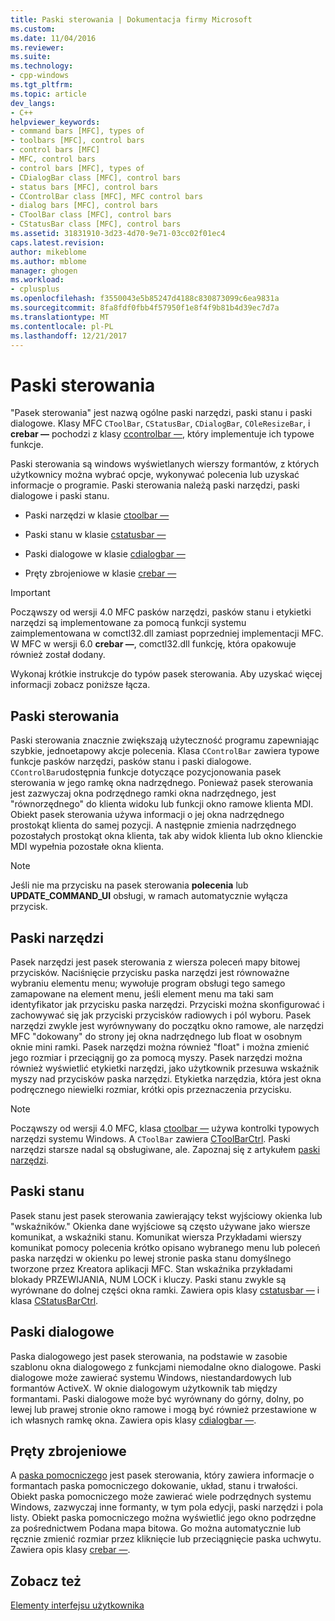 ```yaml
---
title: Paski sterowania | Dokumentacja firmy Microsoft
ms.custom: 
ms.date: 11/04/2016
ms.reviewer: 
ms.suite: 
ms.technology:
- cpp-windows
ms.tgt_pltfrm: 
ms.topic: article
dev_langs:
- C++
helpviewer_keywords:
- command bars [MFC], types of
- toolbars [MFC], control bars
- control bars [MFC]
- MFC, control bars
- control bars [MFC], types of
- CDialogBar class [MFC], control bars
- status bars [MFC], control bars
- CControlBar class [MFC], MFC control bars
- dialog bars [MFC], control bars
- CToolBar class [MFC], control bars
- CStatusBar class [MFC], control bars
ms.assetid: 31831910-3d23-4d70-9e71-03cc02f01ec4
caps.latest.revision: 
author: mikeblome
ms.author: mblome
manager: ghogen
ms.workload:
- cplusplus
ms.openlocfilehash: f3550043e5b85247d4188c830873099c6ea9831a
ms.sourcegitcommit: 8fa8fdf0fbb4f57950f1e8f4f9b81b4d39ec7d7a
ms.translationtype: MT
ms.contentlocale: pl-PL
ms.lasthandoff: 12/21/2017
---
```

# <a name="control-bars"></a>Paski sterowania
"Pasek sterowania" jest nazwą ogólne paski narzędzi, paski stanu i paski dialogowe. Klasy MFC `CToolBar`, `CStatusBar`, `CDialogBar`, `COleResizeBar`, i **crebar —** pochodzi z klasy [ccontrolbar —](../mfc/reference/ccontrolbar-class.md), który implementuje ich typowe funkcje.  
  
 Paski sterowania są windows wyświetlanych wierszy formantów, z których użytkownicy można wybrać opcje, wykonywać polecenia lub uzyskać informacje o programie. Paski sterowania należą paski narzędzi, paski dialogowe i paski stanu.  
  
-   Paski narzędzi w klasie [ctoolbar —](../mfc/reference/ctoolbar-class.md)  
  
-   Paski stanu w klasie [cstatusbar —](../mfc/reference/cstatusbar-class.md)  
  
-   Paski dialogowe w klasie [cdialogbar —](../mfc/reference/cdialogbar-class.md)  
  
-   Pręty zbrojeniowe w klasie [crebar —](../mfc/reference/crebar-class.md)  
  
> [!IMPORTANT]
>  Począwszy od wersji 4.0 MFC pasków narzędzi, pasków stanu i etykietki narzędzi są implementowane za pomocą funkcji systemu zaimplementowana w comctl32.dll zamiast poprzedniej implementacji MFC. W MFC w wersji 6.0 **crebar —**, comctl32.dll funkcję, która opakowuje również został dodany.  
  
 Wykonaj krótkie instrukcje do typów pasek sterowania. Aby uzyskać więcej informacji zobacz poniższe łącza.  
  
## <a name="control-bars"></a>Paski sterowania  
 Paski sterowania znacznie zwiększają użyteczność programu zapewniając szybkie, jednoetapowy akcje polecenia. Klasa `CControlBar` zawiera typowe funkcje pasków narzędzi, pasków stanu i paski dialogowe. `CControlBar`udostępnia funkcje dotyczące pozycjonowania pasek sterowania w jego ramkę okna nadrzędnego. Ponieważ pasek sterowania jest zazwyczaj okna podrzędnego ramki okna nadrzędnego, jest "równorzędnego" do klienta widoku lub funkcji okno ramowe klienta MDI. Obiekt pasek sterowania używa informacji o jej okna nadrzędnego prostokąt klienta do samej pozycji. A następnie zmienia nadrzędnego pozostałych prostokąt okna klienta, tak aby widok klienta lub okno klienckie MDI wypełnia pozostałe okna klienta.  
  
> [!NOTE]
>  Jeśli nie ma przycisku na pasek sterowania **polecenia** lub **UPDATE_COMMAND_UI** obsługi, w ramach automatycznie wyłącza przycisk.  
  
## <a name="toolbars"></a>Paski narzędzi  
 Pasek narzędzi jest pasek sterowania z wiersza poleceń mapy bitowej przycisków. Naciśnięcie przycisku paska narzędzi jest równoważne wybraniu elementu menu; wywołuje program obsługi tego samego zamapowane na element menu, jeśli element menu ma taki sam identyfikator jak przycisku paska narzędzi. Przyciski można skonfigurować i zachowywać się jak przyciski przycisków radiowych i pól wyboru. Pasek narzędzi zwykle jest wyrównywany do początku okno ramowe, ale narzędzi MFC "dokowany" do strony jej okna nadrzędnego lub float w osobnym oknie mini ramki. Pasek narzędzi można również "float" i można zmienić jego rozmiar i przeciągnij go za pomocą myszy. Pasek narzędzi można również wyświetlić etykietki narzędzi, jako użytkownik przesuwa wskaźnik myszy nad przycisków paska narzędzi. Etykietka narzędzia, która jest okna podręcznego niewielki rozmiar, krótki opis przeznaczenia przycisku.  
  
> [!NOTE]
>  Począwszy od wersji 4.0 MFC, klasa [ctoolbar —](../mfc/reference/ctoolbar-class.md) używa kontrolki typowych narzędzi systemu Windows. A `CToolBar` zawiera [CToolBarCtrl](../mfc/reference/ctoolbarctrl-class.md). Paski narzędzi starsze nadal są obsługiwane, ale. Zapoznaj się z artykułem [paski narzędzi](../mfc/mfc-toolbar-implementation.md).  
  
## <a name="status-bars"></a>Paski stanu  
 Pasek stanu jest pasek sterowania zawierający tekst wyjściowy okienka lub "wskaźników." Okienka dane wyjściowe są często używane jako wiersze komunikat, a wskaźniki stanu. Komunikat wiersza Przykładami wierszy komunikat pomocy polecenia krótko opisano wybranego menu lub poleceń paska narzędzi w okienku po lewej stronie paska stanu domyślnego tworzone przez Kreatora aplikacji MFC. Stan wskaźnika przykładami blokady PRZEWIJANIA, NUM LOCK i kluczy. Paski stanu zwykle są wyrównane do dolnej części okna ramki. Zawiera opis klasy [cstatusbar —](../mfc/reference/cstatusbar-class.md) i klasa [CStatusBarCtrl](../mfc/reference/cstatusbarctrl-class.md).  
  
## <a name="dialog-bars"></a>Paski dialogowe  
 Paska dialogowego jest pasek sterowania, na podstawie w zasobie szablonu okna dialogowego z funkcjami niemodalne okno dialogowe. Paski dialogowe może zawierać systemu Windows, niestandardowych lub formantów ActiveX. W oknie dialogowym użytkownik tab między formantami. Paski dialogowe może być wyrównany do górny, dolny, po lewej lub prawej stronie okno ramowe i mogą być również przestawione w ich własnych ramkę okna. Zawiera opis klasy [cdialogbar —](../mfc/reference/cdialogbar-class.md).  
  
## <a name="rebars"></a>Pręty zbrojeniowe  
 A [paska pomocniczego](../mfc/using-crebarctrl.md) jest pasek sterowania, który zawiera informacje o formantach paska pomocniczego dokowanie, układ, stanu i trwałości. Obiekt paska pomocniczego może zawierać wiele podrzędnych systemu Windows, zazwyczaj inne formanty, w tym pola edycji, paski narzędzi i pola listy. Obiekt paska pomocniczego można wyświetlić jego okno podrzędne za pośrednictwem Podana mapa bitowa. Go można automatycznie lub ręcznie zmienić rozmiar przez kliknięcie lub przeciągnięcie paska uchwytu. Zawiera opis klasy [crebar —](../mfc/reference/crebar-class.md).  
  
## <a name="see-also"></a>Zobacz też  
 [Elementy interfejsu użytkownika](../mfc/user-interface-elements-mfc.md)
